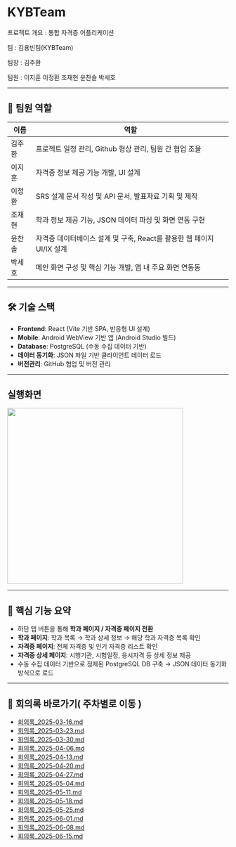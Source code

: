 # KYBTeam

프로젝트 개요 : 통합 자격증 어플리케이션

팀 : 김용빈팀(KYBTeam)

팀장 : 김주환

팀원 : 이지훈 이정환 조재현 윤찬솔 박세호

---

  ## 👥 팀원 역할

  | 이름 | 역할 |
  |------|------|
  | 김주환 | 프로젝트 일정 관리, Github 형상 관리, 팀원 간 협업 조율 |
  | 이지훈 | 자격증 정보 제공 기능 개발, UI 설계 |
  | 이정환 | SRS 설계 문서 작성 및 API 문서, 발표자료 기획 및 제작 |
  | 조재현 | 학과 정보 제공 기능, JSON 데이터 파싱 및 화면 연동 구현 |
  | 윤찬솔 | 자격증 데이터베이스 설계 및 구축, React를 활용한 웹 페이지 UI/IX 설계 |
  | 박세호 | 메인 화면 구성 및 핵심 기능 개발, 앱 내 주요 화면 연동동 |

---

  ## 🛠️ 기술 스택

  - **Frontend**: React (Vite 기반 SPA, 반응형 UI 설계)
  - **Mobile**: Android WebView 기반 앱 (Android Studio 빌드)
  - **Database**: PostgreSQL (수동 수집 데이터 기반)
  - **데이터 동기화**: JSON 파일 기반 클라이언트 데이터 로드
  - **버전관리**: GitHub 협업 및 버전 관리
---

 ## 실행화면

<img src="https://github.com/user-attachments/assets/a196e250-8fd0-482d-ad7e-b134f0dbc1c9" width="400"/>

---

  ## 📌 핵심 기능 요약

  - 하단 탭 버튼을 통해 **학과 페이지 / 자격증 페이지 전환**
  - **학과 페이지**: 학과 목록 → 학과 상세 정보 → 해당 학과 자격증 목록 확인
  - **자격증 페이지**: 전체 자격증 및 인기 자격증 리스트 확인
  - **자격증 상세 페이지**: 시행기관, 시험일정, 응시자격 등 상세 정보 제공
  - 수동 수집 데이터 기반으로 정제된 PostgreSQL DB 구축 → JSON 데이터 동기화 방식으로 로드

---

  ## 🧾 회의록 바로가기( 주차별로 이동 )

  - [회의록_2025-03-16.md](./KYB_회의록_정리/회의록_2025-03-16.md)
  - [회의록_2025-03-23.md](./KYB_회의록_정리/회의록_2025-03-23.md)
  - [회의록_2025-03-30.md](./KYB_회의록_정리/회의록_2025-03-30.md)
  - [회의록_2025-04-06.md](./KYB_회의록_정리/회의록_2025-04-06.md)
  - [회의록_2025-04-13.md](./KYB_회의록_정리/회의록_2025-04-13.md)
  - [회의록_2025-04-20.md](./KYB_회의록_정리/회의록_2025-04-20.md)
  - [회의록_2025-04-27.md](./KYB_회의록_정리/회의록_2025-04-27.md)
  - [회의록_2025-05-04.md](./KYB_회의록_정리/회의록_2025-05-04.md)
  - [회의록_2025-05-11.md](./KYB_회의록_정리/회의록_2025-05-11.md)
  - [회의록_2025-05-18.md](./KYB_회의록_정리/회의록_2025-05-18.md)
  - [회의록_2025-05-25.md](./KYB_회의록_정리/회의록_2025-05-25.md)
  - [회의록_2025-06-01.md](./KYB_회의록_정리/회의록_2025-06-01.md)
  - [회의록_2025-06-08.md](./KYB_회의록_정리/회의록_2025-06-08.md)
  - [회의록_2025-06-15.md](./KYB_회의록_정리/회의록_2025-06-15.md)
